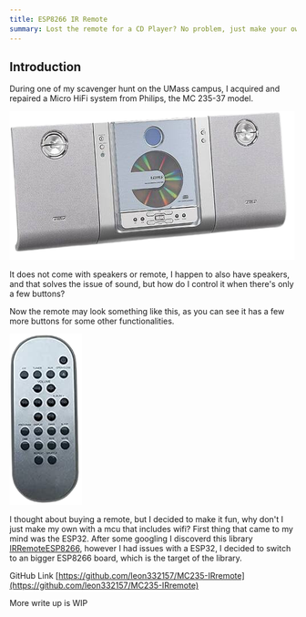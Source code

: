 ```yaml
---
title: ESP8266 IR Remote
summary: Lost the remote for a CD Player? No problem, just make your own!
---
```


## Introduction

During one of my scavenger hunt on the UMass campus, I acquired and repaired a Micro HiFi system from Philips, the MC 235-37 model.

![player-lowres](player_lowres.png)

It does not come with speakers or remote, I happen to also have speakers, and that solves the issue of sound, but how do I control it when there's only a few buttons?

Now the remote may look something like this, as you can see it has a few more buttons for some other functionalities.

![remote-lowres](remote.png)

I thought about buying a remote, but I decided to make it fun, why don't I just make my own with a mcu that includes wifi? First thing that came to my mind was the ESP32. After some googling I discoverd this library [IRRemoteESP8266](https://github.com/crankyoldgit/IRremoteESP8266), however I had issues with a ESP32, I decided to switch to an bigger ESP8266 board, which is the target of the library. 


GitHub Link [https://github.com/leon332157/MC235-IRremote](https://github.com/leon332157/MC235-IRremote)

More write up is WIP